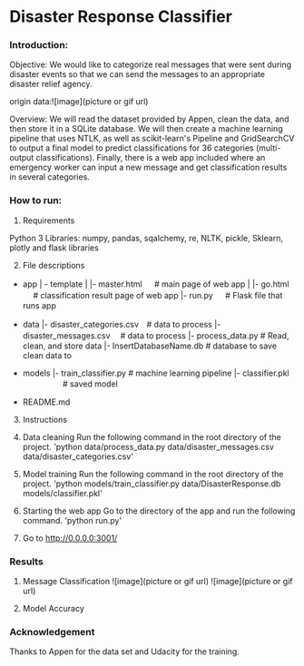 # Disaster Response Classifier

### Introduction:

Objective:
  We would like to categorize real messages that were sent during disaster events so that we can send the messages to an appropriate disaster relief agency.

  origin data:![image](picture or gif url)

Overview:
  We will read the dataset provided by Appen, clean the data, and then store it in a SQLite database. We will then create a machine learning pipeline that uses NTLK, as well as scikit-learn's Pipeline and GridSearchCV to output a final model to predict classifications for 36 categories (multi-output classifications). Finally, there is a web app included where an emergency worker can input a new message and get classification results in several categories.

### How to run:

1. Requirements

Python 3
Libraries: numpy, pandas, sqalchemy, re, NLTK, pickle, Sklearn, plotly and flask libraries

2. File descriptions

- app
| - template
| |- master.html  		　    # main page of web app
| |- go.html  			　      # classification result page of web app
|- run.py  			　          # Flask file that runs app

- data
|- disaster_categories.csv　# data to process
|- disaster_messages.csv  　# data to process
|- process_data.py          # Read, clean, and store data
|- InsertDatabaseName.db    # database to save clean data to

- models
|- train_classifier.py      # machine learning pipeline
|- classifier.pkl  　　　　　# saved model

- README.md

3. Instructions

  1.	Data cleaning
  Run the following command in the root directory of the project.
    'python data/process_data.py data/disaster_messages.csv data/disaster_categories.csv'
  2.	Model training
  Run the following command in the root directory of the project.
    'python models/train_classifier.py data/DisasterResponse.db models/classifier.pkl'
  3.	Starting the web app
  Go to the directory of the app and run the following command.
    'python run.py'
  4.	Go to http://0.0.0.0:3001/

### Results

1. Message Classification
![image](picture or gif url)
![image](picture or gif url)

2. Model Accuracy

### Acknowledgement
Thanks to Appen for the data set and Udacity for the training.
